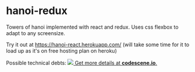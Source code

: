 # hanoi-redux
Towers of hanoi implemented with react and redux. Uses css flexbox to adapt to any screensize.

Try it out at https://hanoi-react.herokuapp.com/ (will take some time for it to load up as it's on free hosting plan on heroku)

Possible technical debts:
[![](https://codescene.io/projects/3789/status.svg) Get more details at **codescene.io**.](https://codescene.io/projects/3789/jobs/latest-successful/results)
